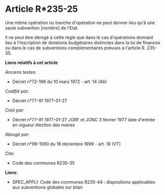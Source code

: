 # Article R*235-25

Une même opération ou tranche d'opération ne peut donner lieu qu'à une seule subvention [*nombre*] de l'Etat. 

Il ne peut être dérogé à cette règle que dans le cas d'opérations donnant lieu à l'inscription de dotations budgétaires
distinctes dans la loi de finances ou dans le cas de subventions complémentaires prévues à l'article R. 235-35.

**Liens relatifs à cet article**

_Anciens textes_:

  - Décret n°72-196 du 10 mars 1972 - art. 14 (Ab)

_Codifié par_:

  - Décret n°77-91 1977-01-27

_Créé par_:

  - Décret n°77-91 1977-01-27 JORF et JONC 3 février 1977 date d'entrée en vigueur élection des maires

_Abrogé par_:

  - Décret n°99-1060 du 16 décembre 1999 - art. 19 (VT)

_Cite_:

  - Code des communes R235-35

**Liens**:

  - SPEC_APPLI: Code des communes R235-44 : dispositions applicables aux subventions globales sur bilan

